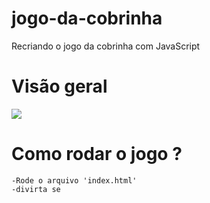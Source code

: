 # jogo-da-cobrinha
Recriando o jogo da cobrinha com JavaScript

# Visão geral
![](https://media.giphy.com/media/a3CmKcu2vll6uOfXvu/giphy.gif)

# Como rodar o jogo ?
```
-Rode o arquivo 'index.html'
-divirta se


```